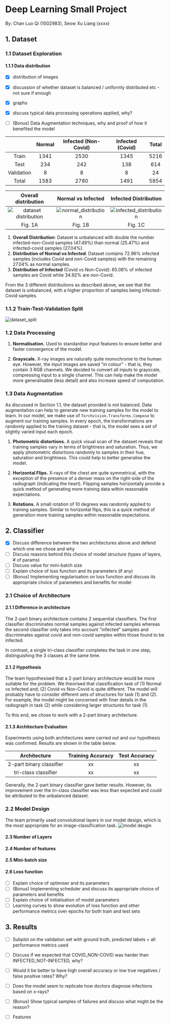 # Deep Learning Small Project 
By: Chan Luo Qi (1002983), Seow Xu Liang (xxxx)

## 1. Dataset 
### 1.1 Dataset Exploration 

#### 1.1.1 Data distribution 
-[x] distribution of images 
-[x] discussion of whether dataset is balanced / uniformly distributed etc - not sure if enough
-[x] graphs 
-[x] discuss typical data processing operations applied, why? 
-[ ] (Bonus) Data Augmentation techniques, why and proof of how it benefited the model 


| | Normal | Infected (Non-Covid) | Infected (Covid)|Total|
|:---:|:---:|:---:|:---:|:---:|
|Train|1341|2530|1345|5216|
|Test|234|242|138|614|
|Validation|8|8|8|24|
|Total|1583|2780|1491|5854|

|Overall distribution|Normal vs Infected|Infected Distribution|
|:---:|:---:|:---:|
|![dataset distribution](model_structures/dataset_distr.png)|![normal_distribution](model_structures/normal_distr.png)|![infected_distribution](model_structures/infected_distr.png)|
|Fig. 1A|Fig. 1B|Fig. 1C|

1. **Overall Distribution**: Dataset is unbalanced with double the number infected-non-Covid samples (47.49%)
than normal (25.47%) and infected-covid samples (27.04%). 
2. **Distribution of Normal vs Infected**: Dataset contains 72.96% infected samples (includes Covid and non-Covid samples) with the remaining 27.04% as normal samples. 
3. **Distribution of Infected** (Covid vs Non-Covid): 65.08% of infected samples are Covid while 34.92% are non-Covid. 

From the 3 different distributions as described above, we see that the dataset is unbalanced, 
with a higher proportion of samples being infected-Covid samples. 

### 1.1.2 Train-Test-Validation Split
![dataset_split](model_structures/datasetsplit.png)

### 1.2 Data Processing
1. **Normalisation.** Used to standardise input features to ensure better and faster convergence of the model. 

2. **Grayscale.** X-ray images are naturally quite monochrome to the human eye. However, the input images are saved "in colour" - 
that is, they contain 3 RGB channels. We decided to convert all inputs to grayscale, compressing input to a single channel. 
This can help make the model more generalisable (less detail) and also increase speed of computation. 

### 1.3 Data Augmentation
As discussed in Section 1.1, the dataset provided is not balanced. Data augmentation can help to generate new training samples 
for the model to learn. In our model, we make use of ```Torchvision.Transforms.Compose``` to augment our training samples. 
In every epoch, the transformations are randomly applied to the training dataset - that is, the model sees a set of slightly varied input 
each epoch.  

1. **Photometric distortions.** A quick visual scan of the dataset reveals that training samples vary in terms of brightness and saturation. 
Thus, we apply photometric distortions randomly to samples in their hue, saturation and brightness. This could help to better generalise the model. 

2. **Horizontal Flips.** X-rays of the chest are quite symmetrical, with the exception of the presence of a denser mass on 
the right-side of the radiograph (indicating the heart). Flipping samples horizontally provide a quick method of generating more 
training data within reasonable expectations. 

3. **Rotations.** A small rotation of 10 degrees was randomly applied to training samples. Similar to horizontal flips, 
this is a quick method of generation more training samples within reasonable expectations. 


## 2. Classifier 
-[x] Discuss difference between the two architectures above and defend which one we chose and why 
-[ ] Discuss reasons behind this choice of model structure (types of layers, # of params)
-[ ] Discuss value for mini-batch size 
-[ ] Explain choice of loss function and its parameters (if any)
-[ ] (Bonus) Implementing regularisation on loss function and discuss its appropriate choice of parameters and benefits for model 

### 2.1 Choice of Architecture

#### 2.1.1 Difference in architecture
The 2-part binary architecture contains 2 sequential classifiers. The first classifier discriminates normal samples 
against infected samples whereas the second classifier only takes into account "infected" samples and discriminates
against covid and non-covid samples within those found to be infected. 

In contrast, a single tri-class classifier completes the task in one step, distinguishing the 3 classes at the same time. 
 
#### 2.1.2 Hypothesis 
The team hypothesised that a 2-part binary architecture would be more suitable for the problem. We theorised that 
classification task of (1) Normal vs Infected and; (2) Covid vs Non-Covid is quite different. The model will probably have to
consider different sets of structures for task (1) and (2). For example, the model might be concerned with finer details 
in the radiograph in task (2) while considering larger structures for task (1). 

To this end, we chose to work with a 2-part binary architecture.

#### 2.1.3 Architecture Evaluation
Experiments using both architectures were carried out and our hypothesis was confirmed. Results are shown in the table below. 

|Architecture|Training Accuracy|Test Accuracy|
|:---:|:---:|:---:|
|2-part binary classifier|xx|xx|
|tri-class classifier|xx|xx|

Generally, the 2-part binary classifier gave better results. However, its improvement over the tri-class classifier was less
than expected and could be attributed to the unbalanced dataset. 

### 2.2 Model Design
The team primarily used convolutional layers in our model design, which is the most appropriate for an image-classification task. 
![model desgin](model_structures/model_design.PNG)

#### 2.3 Number of Layers 
#### 2.4 Number of features
#### 2.5 Mini-batch size 
#### 2.6 Loss function 


-[ ] Explain choice of optimiser and its parameters
-[ ] (Bonus) Implementing scheduler and discuss its appropriate choice of parameters and benefits 
-[ ] Explain choice of initialisation of model parameters
-[ ] Learning curves to show evolution of loss function and other performance metrics over epochs for both train and test sets

## 3. Results 
-[ ] Subplot on the validation set with ground truth, predicted labels + all performance metrics used 
-[ ] Discuss if we expected that COVID_NON-COVID was harder than INFECTED_NOT-INFECTED, why? 
-[ ] Would it be better to have high overall accuracy or low true negatives / false positive rates? Why?
-[ ] Does the model seem to replicate how doctors diagnose infections based on x-rays? 
-[ ] (Bonus) Show typical samples of failures and discuss what might be the reason? 
-[ ] Features 





